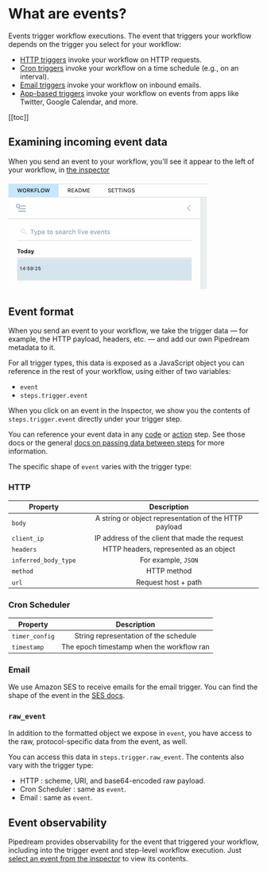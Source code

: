 # What are events?

Events trigger workflow executions. The event that triggers your workflow depends on the trigger you select for your workflow:

- [HTTP triggers](/workflows/steps/triggers/#http) invoke your workflow on HTTP requests.
- [Cron triggers](/workflows/steps/triggers/#cron-scheduler) invoke your workflow on a time schedule (e.g., on an interval).
- [Email triggers](/workflows/steps/triggers/#email) invoke your workflow on inbound emails.
- [App-based triggers](/workflows/steps/triggers/#app-based-triggers) invoke your workflow on events from apps like Twitter, Google Calendar, and more.

[[toc]]

## Examining incoming event data

When you send an event to your workflow, you'll see it appear to the left of your workflow, in [the inspector](/workflows/events/inspect/#the-inspector)

<div>
<img width="400px" alt="The Inspector" src="./images/event-in-inspector.png">
</div>

## Event format

When you send an event to your workflow, we take the trigger data — for example, the HTTP payload, headers, etc. — and add our own Pipedream metadata to it.

For all trigger types, this data is exposed as a JavaScript object you can reference in the rest of your workflow, using either of two variables:

- `event`
- `steps.trigger.event`

When you click on an event in the Inspector, we show you the contents of `steps.trigger.event` directly under your trigger step.

You can reference your event data in any [code](/workflows/steps/code/) or [action](/workflows/steps/actions/) step. See those docs or the general [docs on passing data between steps](/workflows/steps/) for more information.

The specific shape of `event` varies with the trigger type:

### HTTP

| Property             |                      Description                      |
| -------------------- | :---------------------------------------------------: |
| `body`               | A string or object representation of the HTTP payload |
| `client_ip`          |    IP address of the client that made the request     |
| `headers`            |        HTTP headers, represented as an object         |
| `inferred_body_type` |                  For example, `JSON`                  |
| `method`             |                      HTTP method                      |
| `url`                |                  Request host + path                  |

### Cron Scheduler

| Property       |                Description                |
| -------------- | :---------------------------------------: |
| `timer_config` |   String representation of the schedule   |
| `timestamp`    | The epoch timestamp when the workflow ran |

### Email

We use Amazon SES to receive emails for the email trigger. You can find the shape of the event in the [SES docs](https://docs.aws.amazon.com/ses/latest/DeveloperGuide/receiving-email-notifications-contents.html).

### `raw_event`

In addition to the formatted object we expose in `event`, you have access to the raw, protocol-specific data from the event, as well.

You can access this data in `steps.trigger.raw_event`. The contents also vary with the trigger type:

- HTTP : scheme, URI, and base64-encoded raw payload.
- Cron Scheduler : same as `event`.
- Email : same as `event`.

## Event observability

Pipedream provides observability for the event that triggered your workflow, including into the trigger event and step-level workflow execution. Just [select an event from the inspector](/workflows/events/inspect/) to view its contents.

<Footer />
